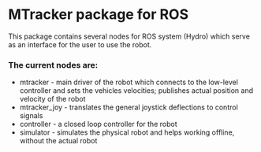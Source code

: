 # MTracker package for ROS #

This package contains several nodes for ROS system (Hydro) which serve as an interface for the user to use the robot. 

### The current nodes are: ###

* mtracker - main driver of the robot which connects to the low-level controller and sets the vehicles velocities; publishes actual position and velocity of the robot
* mtracker_joy - translates the general joystick deflections to control signals
* controller - a closed loop controller for the robot
* simulator - simulates the physical robot and helps working offline, without the actual robot
 
